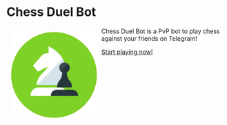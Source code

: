 # Chess Duel Bot
<img src="logo.png" align="left"
width="200"
    hspace="10" vspace="10">
  Chess Duel Bot is a PvP bot to play chess against your friends on Telegram! 

[Start playing now!](https://t.me/chess_duel_bot)